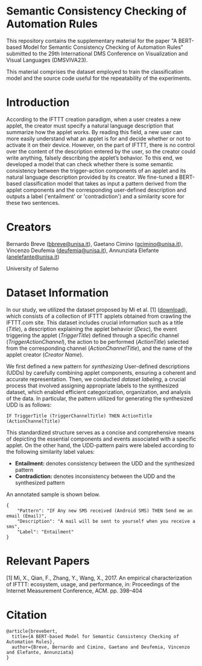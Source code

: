 # Semantic Consistency Checking of Automation Rules
This repository contains the supplementary material for the paper "A BERT-based Model for Semantic Consistency Checking of Automation Rules" submitted to the 29th International DMS Conference on Visualization and Visual Languages (DMSVIVA23).

This material comprises the dataset employed to train the classification model and the source code useful for the repeatability of the experiments.

# Introduction
According to the IFTTT creation paradigm, when a user creates a new applet, the creator must specify a natural language description that summarize how the applet works. By reading this field, a new user can more easily understand what an applet is for and decide whether or not to activate it on their device. However, on the part of IFTTT, there is no control over the content of the description entered by the user, so the creator could write anything, falsely describing the applet’s behavior. To this end, we developed a model that can check whether there is some semantic consistency between the trigger-action components of an applet and its natural language description provided by its creator. We fine-tuned a BERT-based classification model that takes as input a pattern derived from the applet components and the corresponding user-defined description and outputs a label ('entailment' or 'contradiction') and a similarity score for these two sentences.

# Creators
Bernardo Breve (bbreve@unisa.it), Gaetano Cimino (gcimino@unisa.it), Vincenzo Deufemia (deufemia@unisa.it), Annunziata Elefante (anelefante@unisa.it)

University of Salerno


# Dataset Information
In our study, we utilized the dataset proposed by Mi et al. [1] (<a href="https://www-users.cse.umn.edu/~fengqian/ifttt_measurement/">download</a>), which consists of a collection of IFTTT applets obtained from crawling the IFTTT.com site. This dataset includes crucial information such as a title (<i>Title</i>), a description explaining the applet behavior (<i>Desc</i>), the event triggering the applet (<i>TriggerTitle</i>) defined through a specific channel (<i>TriggerActionChannel</i>), the action to be performed (<i>ActionTitle</i>) selected from the corresponding channel (<i>ActionChannelTitle</i>), and the name of the applet creator (<i>Creator Name</i>).

We first defined a new pattern for <i>synthesizing</i> User-defined descriptions (UDDs) by carefully combining applet components, ensuring a coherent and accurate representation. Then, we conducted <i>dataset labeling</i>, a crucial process that involved assigning appropriate labels to the synthesized dataset, which enabled efficient categorization, organization, and analysis of the data. In particular, the pattern utilized for generating the synthesized UDD is as follows:

```
IF TriggerTitle (TriggerChannelTitle) THEN ActionTitle (ActionChannelTitle)
```

This standardized structure serves as a concise and comprehensive means of depicting the essential components and events associated with a specific applet. On the other hand, the UDD-pattern pairs were labeled according to the following similarity label values:

<ul>
  <li> <b> Entailment: </b> denotes consistency between the UDD and the synthesized pattern </li>
  <li> <b> Contradiction: </b> denotes inconsistency between the UDD and the synthesized pattern </li>
</ul>


An annotated sample is shown below.

```
{
    "Pattern": "IF Any new SMS received (Android SMS) THEN Send me an email (Email)",
    "Description": "A mail will be sent to yourself when you receive a sms",
    "Label": "Entailment"
}
```

# Relevant Papers

[1] Mi, X., Qian, F., Zhang, Y., Wang, X., 2017. An empirical characterization of IFTTT: ecosystem, usage, and performance, in: Proceedings of the Internet Measurement Conference, ACM. pp. 398–404

# Citation 

```
@article{brevebert,
  title={A BERT-based Model for Semantic Consistency Checking of Automation Rules},
  author={Breve, Bernardo and Cimino, Gaetano and Deufemia, Vincenzo and Elefante, Annunziata}
}
```
